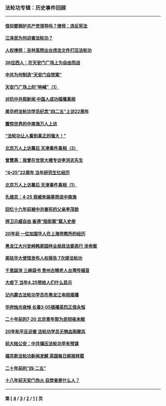 ### 法轮功专辑：历史事件回顾
---
#### [信仰要拥护共产党领导吗？律师：违反宪法](../../pages/nf5793/n14061325.md?10100430) 
#### [江泽民为何迫害法轮功？](../../pages/nf5793/n13876324.md?10100430) 
#### [人权律师：吉林高院出台违法文件打压法轮功](../../pages/nf5793/n13825665.md?10100430) 
#### [36位西人：在天安门广场上为自由而战](../../pages/nf5793/n13390029.md?10100430) 
#### [中共为何制造“天安门自焚案”](../../pages/nf5793/n13183270.md?10100430) 
#### [天安门广场上的“呐喊”（1）](../../pages/nf5793/n13105277.md?10100430) 
#### [对抗中共假新闻 中国人成功插播真相](../../pages/nf5793/n12910618.md?10100430) 
#### [美华府法轮功学员纪念“四二五”上访22周年](../../pages/nf5793/n12904445.md?10100430) 
#### [震惊世界的中南海万人上访](../../pages/nf5793/n12903976.md?10100430) 
#### [“法轮功让人看到真正的强大！”](../../pages/nf5793/n12903195.md?10100430) 
#### [北京万人上访幕后 天津事件真相（3）](../../pages/nf5793/n12902807.md?10100430) 
#### [曾慧燕：我曾在世贸大楼专访李洪志先生](../../pages/nf5793/n12898729.md?10100430) 
#### [“4•25”22周年 当年研究生忆经历](../../pages/nf5793/n12894152.md?10100430) 
#### [北京万人上访幕后 天津事件真相（1）](../../pages/nf5793/n12885174.md?10100430) 
#### [孔维京：4·25 我被朱镕基带进中南海](../../pages/nf5793/n12864987.md?10100430) 
#### [回忆十六年前被中共害死的父亲李茂勋](../../pages/nf5793/n12880270.md?10100430) 
#### [捍卫示威自由 香港“阻街案”载入史册](../../pages/nf5793/n12811245.md?10100430) 
#### [20年前 一位加国华人在上海劳教所的经历](../../pages/nf5793/n12707932.md?10100430) 
#### [黑龙江大兴安岭韩家园林业局政法委恶行 涉命案](../../pages/nf5793/n12622815.md?10100430) 
#### [美驻华大使馆发布人权报告 7次提法轮功](../../pages/nf5793/n12520541.md?10100430) 
#### [千里跋涉 三麻袋书 贵州古稀老人台湾传福音](../../pages/nf5793/n12198750.md?10100430) 
#### [大疫下 当年4.25带给人们什么启示](../../pages/nf5793/n12058565.md?10100430) 
#### [记内蒙古法轮功学员在黑龙江电视插播](../../pages/nf5793/n11699194.md?10100430) 
#### [华府烛光夜悼 长春3·05插播英烈正信永恒](../../pages/nf5793/n11397432.md?10100430) 
#### [二十年前的7·20 北京青年郭为民彻夜未眠](../../pages/nf5793/n11354195.md?10100430) 
#### [20年和平反迫害 法轮功学员无惧血雨腥风](../../pages/nf5793/n11348279.md?10100430) 
#### [前大陆公安：中共镇压法轮功早有预谋](../../pages/nf5793/n11352168.md?10100430) 
#### [福克斯法轮功新闻发酵  英国每日邮报转载](../../pages/nf5793/n11285952.md?10100430) 
#### [二十年前的“四·二五”](../../pages/nf5793/n11207639.md?10100430) 
#### [十八年前天安门伪火 自焚者是什么人？](../../pages/nf5793/n10996556.md?10100430) 

---
#### 第 [ [4](./4.md?10100430) / [3](./3.md?10100430) / [2](./2.md?10100430) / [1](./1.md?10100430) ] 页
